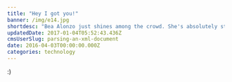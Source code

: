 ```yaml
---
title: "Hey I got you!"
banner: /img/e14.jpg
shortdesc: "Bea Alonzo just shines among the crowd. She's absolutely stunning!"
updatedDate: 2017-01-04T05:52:43.436Z
cmsUserSlug: parsing-an-xml-document
date: 2016-04-03T00:00:00.000Z
categories: technology
---
```


:)